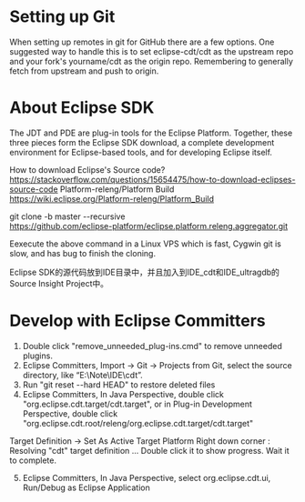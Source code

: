 
# Setting up Git
When setting up remotes in git for GitHub there are a few options.
One suggested way to handle this is to set eclipse-cdt/cdt as the upstream repo and your fork's yourname/cdt as the origin repo. Remembering to generally fetch from upstream and push to origin.


# About Eclipse SDK
The JDT and PDE are plug-in tools for the Eclipse Platform. Together, these three pieces form the Eclipse SDK download, a complete development environment for Eclipse-based tools, and for developing Eclipse itself.

How to download Eclipse's Source code?
https://stackoverflow.com/questions/15654475/how-to-download-eclipses-source-code
Platform-releng/Platform Build
https://wiki.eclipse.org/Platform-releng/Platform_Build

git clone -b master --recursive \
https://github.com/eclipse-platform/eclipse.platform.releng.aggregator.git

Eexecute the above command in a Linux VPS which is fast, Cygwin git is slow, and has bug to finish the cloning.


Eclipse SDK的源代码放到IDE目录中，并且加入到IDE_cdt和IDE_ultragdb的Source Insight Project中。


# Develop with Eclipse Committers

1. Double click "remove_unneeded_plug-ins.cmd" to remove unneeded plugins.
2. Eclipse Committers, Import -> Git -> Projects from Git, select the source directory, like “E:\Note\IDE\cdt”.
3. Run "git reset --hard HEAD" to restore deleted files
4. Eclipse Committers, In Java Perspective, double click "org.eclipse.cdt.target/cdt.target", or in Plug-in Development Perspective, double click "org.eclipse.cdt.root/releng/org.eclipse.cdt.target/cdt.target"

Target Definition -> Set As Active Target Platform
Right down corner : Resolving "cdt" target definition ... 
Double click it to show progress.
Wait it to complete.

5. Eclipse Committers, In Java Perspective, select org.eclipse.cdt.ui, Run/Debug as Eclipse Application



